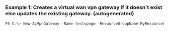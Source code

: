 ### Example 1: Creates a virtual wan vpn gateway if it doesn't exist else updates the existing gateway. (autogenerated)
```powershell
PS C:\> New-AzVpnGateway -Name testvpngw -ResourceGroupName MyResourceGroup -Tag {Tag} -VirtualHubId {VirtualHubId} -VpnGatewayScaleUnit {VpnGatewayScaleUnit}
```


